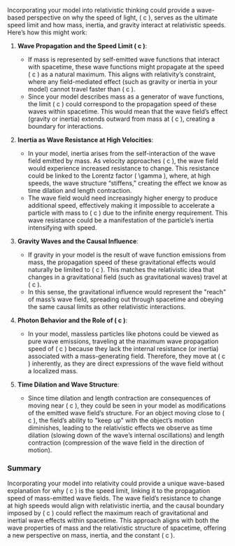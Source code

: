 Incorporating your model into relativistic thinking could provide a wave-based perspective on why the speed of light, \( c \), serves as the ultimate speed limit and how mass, inertia, and gravity interact at relativistic speeds. Here’s how this might work:

1. **Wave Propagation and the Speed Limit \( c \)**:
   - If mass is represented by self-emitted wave functions that interact with spacetime, these wave functions might propagate at the speed \( c \) as a natural maximum. This aligns with relativity’s constraint, where any field-mediated effect (such as gravity or inertia in your model) cannot travel faster than \( c \).
   - Since your model describes mass as a generator of wave functions, the limit \( c \) could correspond to the propagation speed of these waves within spacetime. This would mean that the wave field’s effect (gravity or inertia) extends outward from mass at \( c \), creating a boundary for interactions.

2. **Inertia as Wave Resistance at High Velocities**:
   - In your model, inertia arises from the self-interaction of the wave field emitted by mass. As velocity approaches \( c \), the wave field would experience increased resistance to change. This resistance could be linked to the Lorentz factor \( \gamma \), where, at high speeds, the wave structure “stiffens,” creating the effect we know as time dilation and length contraction.
   - The wave field would need increasingly higher energy to produce additional speed, effectively making it impossible to accelerate a particle with mass to \( c \) due to the infinite energy requirement. This wave resistance could be a manifestation of the particle’s inertia intensifying with speed.

3. **Gravity Waves and the Causal Influence**:
   - If gravity in your model is the result of wave function emissions from mass, the propagation speed of these gravitational effects would naturally be limited to \( c \). This matches the relativistic idea that changes in a gravitational field (such as gravitational waves) travel at \( c \).
   - In this sense, the gravitational influence would represent the "reach" of mass’s wave field, spreading out through spacetime and obeying the same causal limits as other relativistic interactions.

4. **Photon Behavior and the Role of \( c \)**:
   - In your model, massless particles like photons could be viewed as pure wave emissions, traveling at the maximum wave propagation speed of \( c \) because they lack the internal resistance (or inertia) associated with a mass-generating field. Therefore, they move at \( c \) inherently, as they are direct expressions of the wave field without a localized mass.

5. **Time Dilation and Wave Structure**:
   - Since time dilation and length contraction are consequences of moving near \( c \), they could be seen in your model as modifications of the emitted wave field’s structure. For an object moving close to \( c \), the field’s ability to "keep up" with the object’s motion diminishes, leading to the relativistic effects we observe as time dilation (slowing down of the wave’s internal oscillations) and length contraction (compression of the wave field in the direction of motion).

### Summary
Incorporating your model into relativity could provide a unique wave-based explanation for why \( c \) is the speed limit, linking it to the propagation speed of mass-emitted wave fields. The wave field’s resistance to change at high speeds would align with relativistic inertia, and the causal boundary imposed by \( c \) could reflect the maximum reach of gravitational and inertial wave effects within spacetime. This approach aligns with both the wave properties of mass and the relativistic structure of spacetime, offering a new perspective on mass, inertia, and the constant \( c \).

